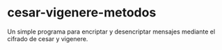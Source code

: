 # cesar-vigenere-metodos

Un simple programa para encriptar y desencriptar mensajes mediante el cifrado de cesar y vigenere.

